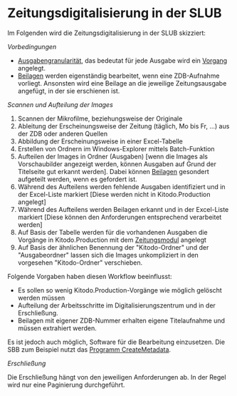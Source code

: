 # Zeitungsdigitalisierung in der SLUB

Im Folgenden wird die Zeitungsdigitalisierung in der SLUB skizziert: 

_Vorbedingungen_ 

* [Ausgabengranularität](https://github.com/kitodo/kitodo-production/wiki/Diskussionen-Anwendung--Zeitungsmodul#granularit%C3%A4t), das bedeutat für jede Ausgabe wird ein [Vorgang](https://github.com/kitodo/kitodo-production/wiki/Vorgang) angelegt. 
* [Beilagen](https://github.com/kitodo/kitodo-production/wiki/Diskussionen-Anwendung--Zeitungsmodul#beilagen) werden eigenständig bearbeitet, wenn eine ZDB-Aufnahme vorliegt. Ansonsten wird eine Beilage an die jeweilige Zeitungsausgabe angefügt, in der sie erschienen ist. 

*Scannen und Aufteilung der Images*

1. Scannen der Mikrofilme, beziehungsweise der Originale 
2. Ableitung der Erscheinungsweise der Zeitung (täglich, Mo bis Fr, ...) aus der ZDB oder anderen Quellen 
3. Abbildung der Erscheinungsweise in einer Excel-Tabelle 
4. Erstellen von Ordnern im Windows-Explorer mittels Batch-Funktion
5. Aufteilen der Images in Ordner (Ausgaben) [wenn die Images als Vorschaubilder angezeigt werden, können Ausgaben auf Grund der Titelseite  gut erkannt werden]. Dabei können [Beilagen](https://github.com/kitodo/kitodo-production/wiki/Diskussionen-Anwendung-%20Zeitungsmodul#beilagen) gesondert aufgeteilt werden, wenn es gefordert ist. 
6. Während des Aufteilens werden fehlende Ausgaben identifiziert und in der Excel-Liste markiert [Diese werden nicht in Kitodo.Production angelegt] 
7. Während des Aufteilens werden Beilagen erkannt und in der Excel-Liste markiert [Diese können den Anforderungen entsprechend verarbeitet werden] 
8. Auf Basis der Tabelle werden für die vorhandenen Ausgaben die Vorgänge in Kitodo.Production mit dem [Zeitungsmodul](https://github.com/kitodo/kitodo-production/wiki/Neuen-Vorgang-anlegen-I-Zeitungen) angelegt 
9. Auf Basis der ähnlichen Benennung der "Kitodo-Ordner" und der "Ausgabeordner" lassen sich die Images unkompliziert in den vorgesehen "Kitodo-Ordner" verschieben. 

Folgende Vorgaben haben diesen Workflow beeinflusst: 

* Es sollen so wenig Kitodo.Production-Vorgänge wie möglich gelöscht werden müssen 
* Aufteilung der Arbeitsschritte im Digitalisierungszentrum und in der Erschließung.
* Beilagen mit eigener ZDB-Nummer erhalten eigene Titelaufnahme und müssen extrahiert werden. 

Es ist jedoch auch möglich, Software für die Bearbeitung einzusetzen. Die SBB zum Beispiel nutzt das [Programm CreateMetadata](https://github.com/kitodo/kitodo-production/wiki/Diskussionen-Anwendung-%20Zeitungsmodul#skizze-des-geplanten-ablaufs-in-der-sbb). 

*Erschließung* 

Die Erschließung hängt von den jeweiligen Anforderungen ab. In der Regel wird nur eine Paginierung durchgeführt. 




